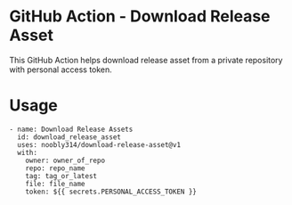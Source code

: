# GitHub Action - Download Release Asset

This GitHub Action helps download release asset from a private repository with personal access token.

# Usage

```
- name: Download Release Assets
  id: download_release_asset
  uses: noobly314/download-release-asset@v1
  with:
    owner: owner_of_repo
    repo: repo_name
    tag: tag_or_latest
    file: file_name
    token: ${{ secrets.PERSONAL_ACCESS_TOKEN }}
```
